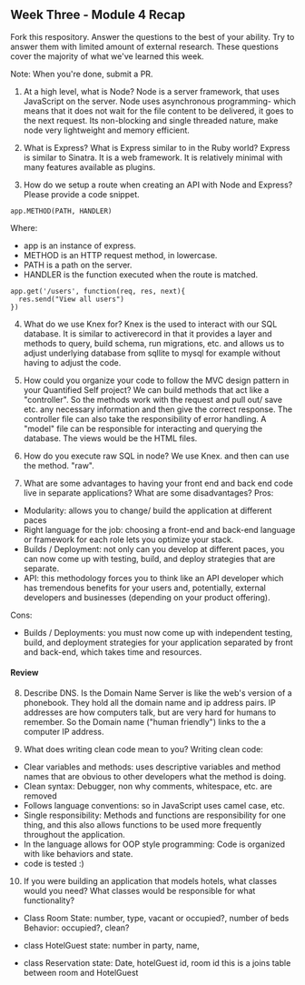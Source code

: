 ## Week Three - Module 4 Recap

Fork this respository. Answer the questions to the best of your ability. Try to answer them with limited amount of external research. These questions cover the majority of what we've learned this week.

Note: When you're done, submit a PR.

1. At a high level, what is Node?
  Node is a server framework, that uses JavaScript on the server. Node uses asynchronous programming- which means that it does not wait for the file content to be delivered, it goes to the next request. Its non-blocking and single threaded nature, make node very lightweight and memory efficient.

2. What is Express? What is Express similar to in the Ruby world?
  Express is similar to Sinatra. It is a web framework. It is relatively minimal with many features available as plugins.

3. How do we setup a route when creating an API with Node and Express? Please provide a code snippet.
```
app.METHOD(PATH, HANDLER)
```
Where:
- app is an instance of express.
- METHOD is an HTTP request method, in lowercase.
- PATH is a path on the server.
- HANDLER is the function executed when the route is matched.

```
app.get('/users', function(req, res, next){
  res.send("View all users")
})
```

4. What do we use Knex for?
  Knex is the used to interact with our SQL database. It is similar to activerecord in that it provides a layer and methods to query, build schema, run migrations, etc. and allows us to adjust underlying database from sqllite to mysql for example without having to adjust the code.

5. How could you organize your code to follow the MVC design pattern in your Quantified Self project?
  We can build methods that act like a "controller". So the methods work with the request and pull out/ save etc. any necessary information and then give the correct response. The controller file can also take the responsibility of error handling. A "model" file can be responsible for interacting and querying the database.  The views would be the HTML files.

6. How do you execute raw SQL in node?
  We use Knex. and then can use the method. "raw".

7. What are some advantages to having your front end and back end code live in separate applications? What are some disadvantages?
Pros:
- Modularity: allows you to change/ build the application at different paces
- Right language for the job: choosing a front-end and back-end language or framework for each role lets you optimize your stack.
- Builds / Deployment: not only can you develop at different paces, you can now come up with testing, build, and deploy strategies that are separate.
- API: this methodology forces you to think like an API developer which has tremendous benefits for your users and, potentially, external developers and businesses (depending on your product offering).

Cons:

- Builds / Deployments: you must now come up with independent testing, build, and deployment strategies for your application separated by front and back-end, which takes time and resources.


#### Review  

8. Describe DNS.
  Is the Domain Name Server is like the web's version of a phonebook. They hold all the domain name and ip address pairs. IP addresses are how computers talk, but are very hard for humans to remember. So the Domain name ("human friendly") links to the a computer IP address.

9. What does writing clean code mean to you?
  Writing clean code:
  - Clear variables and methods: uses descriptive variables and method names that are obvious to other developers what the method is doing.
  - Clean syntax: Debugger, non why comments, whitespace, etc. are removed
  - Follows language conventions: so in JavaScript uses camel case, etc.
  - Single responsibility: Methods and functions are responsibility for one thing, and this also allows functions to be used more frequently throughout the application.
  - In the language allows for OOP style programming: Code is organized with like behaviors and state.
  - code is tested :)

10. If you were building an application that models hotels, what classes would you need? What classes would be responsible for what functionality?
  - Class Room
    State: number, type, vacant or occupied?, number of beds
    Behavior: occupied?, clean?

  - class HotelGuest
    state: number in party, name,

  - class Reservation
    state: Date, hotelGuest id, room id
    this is a joins table between room and HotelGuest
